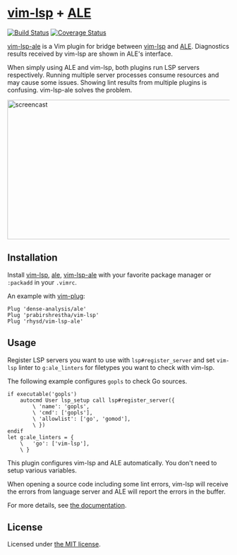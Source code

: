 [vim-lsp][] + [ALE][]
=====================
[![Build Status][ci-badge]][ci]
[![Coverage Status][codecov-badge]][codecov]

[vim-lsp-ale][] is a Vim plugin for bridge between [vim-lsp][] and [ALE][]. Diagnostics results received
by vim-lsp are shown in ALE's interface.

When simply using ALE and vim-lsp, both plugins run LSP servers respectively. Running multiple server processes
consume resources and may cause some issues. Showing lint results from multiple plugins is confusing.
vim-lsp-ale solves the problem.

<img alt="screencast" src="https://github.com/rhysd/ss/blob/master/vim-lsp-ale/main.gif?raw=true" width="582" height="316"/>

## Installation

Install [vim-lsp][], [ale][ALE], [vim-lsp-ale][] with your favorite package manager or `:packadd` in your `.vimrc`.

An example with [vim-plug](https://github.com/junegunn/vim-plug):

```viml
Plug 'dense-analysis/ale'
Plug 'prabirshrestha/vim-lsp'
Plug 'rhysd/vim-lsp-ale'
```

## Usage

Register LSP servers you want to use with `lsp#register_server` and set `vim-lsp` linter to `g:ale_linters`
for filetypes you want to check with vim-lsp.

The following example configures `gopls` to check Go sources.

```vim
if executable('gopls')
    autocmd User lsp_setup call lsp#register_server({
        \ 'name': 'gopls',
        \ 'cmd': ['gopls'],
        \ 'allowlist': ['go', 'gomod'],
        \ })
endif
let g:ale_linters = {
    \   'go': ['vim-lsp'],
    \ }
```

This plugin configures vim-lsp and ALE automatically. You don't need to setup various variables.

When opening a source code including some lint errors, vim-lsp will receive the errors from language server
and ALE will report the errors in the buffer.

For more details, see [the documentation](./doc/vim-lsp-ale.txt).

## License

Licensed under [the MIT license](./LICENSE).

[vim-lsp]: https://github.com/prabirshrestha/vim-lsp
[ALE]: https://github.com/dense-analysis/ale
[vim-lsp-ale]: https://github.com/rhysd/vim-lsp-ale
[ci-badge]: https://github.com/rhysd/vim-lsp-ale/workflows/CI/badge.svg?branch=master&event=push
[ci]: https://github.com/rhysd/vim-lsp-ale/actions?query=workflow%3ACI+branch%3Amaster
[codecov-badge]: https://codecov.io/gh/rhysd/vim-lsp-ale/branch/master/graph/badge.svg
[codecov]: https://codecov.io/gh/rhysd/vim-lsp-ale
